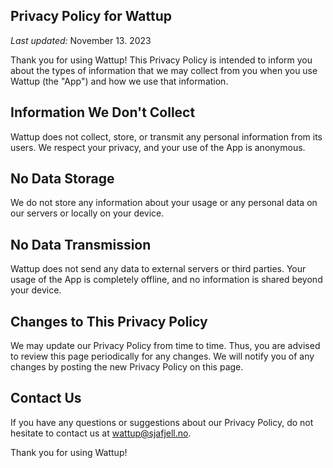 ## Privacy Policy for Wattup

_Last updated:_ November 13. 2023

Thank you for using Wattup! This Privacy Policy is intended to inform you about the types of information that we may collect from you when you use Wattup (the "App") and how we use that information.

## Information We Don't Collect
Wattup does not collect, store, or transmit any personal information from its users. We respect your privacy, and your use of the App is anonymous.

## No Data Storage
We do not store any information about your usage or any personal data on our servers or locally on your device.

## No Data Transmission
Wattup does not send any data to external servers or third parties. Your usage of the App is completely offline, and no information is shared beyond your device.

## Changes to This Privacy Policy
We may update our Privacy Policy from time to time. Thus, you are advised to review this page periodically for any changes. We will notify you of any changes by posting the new Privacy Policy on this page.

## Contact Us
If you have any questions or suggestions about our Privacy Policy, do not hesitate to contact us at wattup@sjafjell.no.

Thank you for using Wattup!

